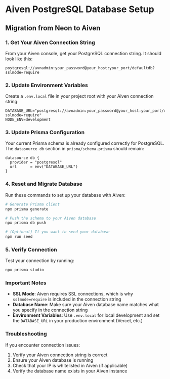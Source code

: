 # Aiven PostgreSQL Database Setup

## Migration from Neon to Aiven

### 1. Get Your Aiven Connection String

From your Aiven console, get your PostgreSQL connection string. It should look like this:
```
postgresql://avnadmin:your_password@your_host:your_port/defaultdb?sslmode=require
```

### 2. Update Environment Variables

Create a `.env.local` file in your project root with your Aiven connection string:

```env
DATABASE_URL="postgresql://avnadmin:your_password@your_host:your_port/defaultdb?sslmode=require"
NODE_ENV=development
```

### 3. Update Prisma Configuration

Your current Prisma schema is already configured correctly for PostgreSQL. The `datasource db` section in `prisma/schema.prisma` should remain:

```prisma
datasource db {
  provider = "postgresql"
  url      = env("DATABASE_URL")
}
```

### 4. Reset and Migrate Database

Run these commands to set up your database with Aiven:

```bash
# Generate Prisma client
npx prisma generate

# Push the schema to your Aiven database
npx prisma db push

# (Optional) If you want to seed your database
npm run seed
```

### 5. Verify Connection

Test your connection by running:
```bash
npx prisma studio
```

### Important Notes

- **SSL Mode**: Aiven requires SSL connections, which is why `sslmode=require` is included in the connection string
- **Database Name**: Make sure your Aiven database name matches what you specify in the connection string
- **Environment Variables**: Use `.env.local` for local development and set the `DATABASE_URL` in your production environment (Vercel, etc.)

### Troubleshooting

If you encounter connection issues:
1. Verify your Aiven connection string is correct
2. Ensure your Aiven database is running
3. Check that your IP is whitelisted in Aiven (if applicable)
4. Verify the database name exists in your Aiven instance 